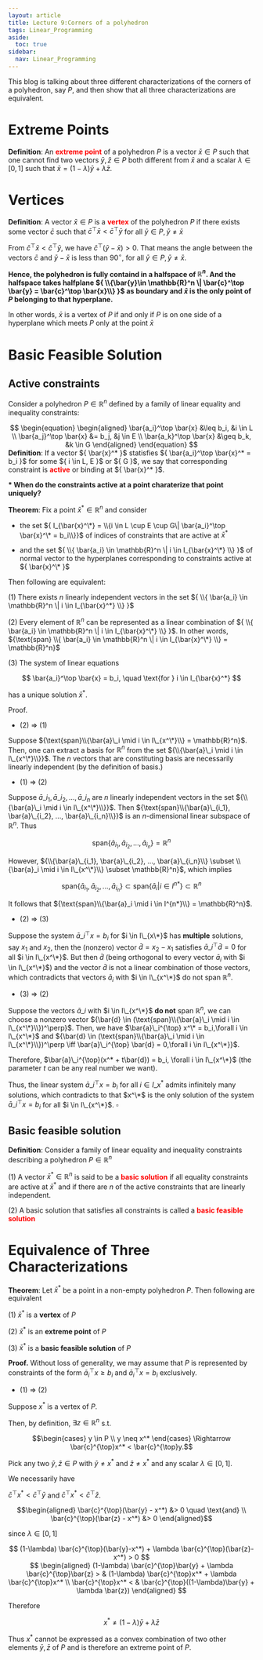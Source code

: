 ```yaml
---
layout: article
title: Lecture 9:Corners of a polyhedron
tags: Linear_Programming
aside:
  toc: true
sidebar:
  nav: Linear_Programming
---
```


This blog is talking about three different characterizations of the corners of a polyhedron, say ${ P }$, and then show that all three characterizations are equivalent.

<!--more--> 

# Extreme Points

<b>Definition</b>: An <b><font color=red>extreme point</font></b> of a polyhedron ${ P }$ is a vector ${ \bar{x} \in P }$ such that one cannot find two vectors ${ \bar{y}, \bar{z} \in P }$ both different from ${ 
\bar{x} }$ and a scalar ${ \lambda \in [0,1] }$ such that ${ \bar{x} = (1-\lambda)\bar{y} + \lambda \bar{z} }$.

# Vertices

<b>Definition</b>: A vector ${ \bar{x} \in P }$ is a <b><font color=red>vertex</font></b> of the polyhedron ${ P }$ if there exists some vector ${ \bar{c} }$ such that ${ \bar{c}^ \top \bar{x} < \bar{c}^\top \bar{y} }$ for all ${ \bar{y} \in P, \bar{y} \neq \bar{x} }$

From ${ \bar{c}^ \top \bar{x} < \bar{c}^\top \bar{y} }$, we have ${ \bar{c}^\top (\bar{y} - \bar{x}) > 0 }$. That means the angle between the vectors ${ \bar{c} }$ and  ${ \bar{y} - \bar{x}  }$ is less than ${ 90 ^\circ }$, for all ${ \bar{y} \in P, \bar{y} \neq \bar{x} }$.

<b>Hence, the polyhedron is fully containd in a halfspace of ${ \mathbb{R}^n }$. And the halfspace takes halfplane ${ \\{\bar{y}\in \mathbb{R}^n \| \bar{c}^\top \bar{y} = \bar{c}^\top \bar{x}\\} }$ as boundary and ${ \bar{x} }$ is the only point of ${ P }$ belonging to that hyperplane.</b>

In other words, ${ \bar{x} }$ is a vertex of ${  P}$ if and only if ${ P }$ is on one side of a hyperplane which meets ${ P }$ only at the point ${ \bar{x} }$

# Basic Feasible Solution

## Active constraints

Consider a polyhedron ${ P \in \mathbb{R}^n }$ defined by a family of linear equality and inequality constraints:

<center>$$
\begin{equation}
\begin{aligned}
\bar{a_i}^\top \bar{x} &\leq b_i, &i \in L \\
\bar{a_j}^\top \bar{x} &= b_j, &j \in E \\
\bar{a_k}^\top \bar{x} &\geq b_k, &k \in G
\end{aligned}
\end{equation}
$$</center>
<b>Definition</b>: If a vector ${ \bar{x}^* }$ statisfies ${ \bar{a_i}^\top \bar{x}^* = b_i }$ for some ${ i \in L, E }$ or ${ G }$, we say that corresponding constraint is <b><font color=red>active</font></b> or binding at ${ \bar{x}^* }$.

<b>* When do the constraints active at a point charaterize that point uniquely?</b>

<b>Theorem</b>: Fix a point ${ \bar{x}^* \in \mathbb{R}^n }$ and consider

* the set ${ I_{\bar{x}^\*} = \\{i \in L \cup E \cup G\| \bar{a_i}^\top \bar{x}^\* = b_i\\}}$ of indices of constraints that are active at ${ \bar{x}^* }$

* and the set ${ \\{ \bar{a_i} \in \mathbb{R}^n \| i \in I_{\bar{x}^\*} \\} }$ of normal vector to the hyperplanes corresponding to constraints active at ${ \bar{x}^\* }$

Then following are equivalent:

(1) There exists ${ n }$ linearly independent vectors in the set ${ \\{ \bar{a_i} \in \mathbb{R}^n \| i \in I_{\bar{x}^*} \\} }$

(2) Every element of ${ \mathbb{R}^n }$ can be represented as a linear combination of ${ \\{ \bar{a_i} \in \mathbb{R}^n \| i \in I_{\bar{x}^\*} \\} }$. In other words, ${\text{span} \\{ \bar{a_i} \in \mathbb{R}^n \| i \in I_{\bar{x}^\*} \\} = \mathbb{R}^n}$

(3) The system of linear equations

$$
\bar{a_i}^\top \bar{x} = b_i, \quad \text{for } i \in I_{\bar{x}^*}
$$

has a unique solution ${  \bar{x}^*}$.

Proof. 

* (2) $\Rightarrow$ (1)

Suppose ${\text{span}\\{\bar{a}\_i \mid i \in I\_{x^\*}\\} = \mathbb{R}^n}$. Then, one can extract a basis for $\mathbb{R}^n$ from the set ${\\{\bar{a}\_i \mid i \in I\_{x^\*}\\}}$. The ${n}$ vectors that are constituting basis are necessarily linearly independent (by the definition of basis.)

* (1) $\Rightarrow$ (2)

Suppose $\bar{a}\_{i_1}, \bar{a}\_{i_2}, ..., \bar{a}\_{i_n}$ are ${n}$ linearly independent vectors in the set ${\\{\bar{a}\_i \mid i \in I\_{x^\*}\\}}$. Then ${\text{span}\\{\bar{a}\_{i_1}, \bar{a}\_{i_2}, ..., \bar{a}\_{i_n}\\}}$ is an $n$-dimensional linear subspace of $\mathbb{R}^n$. Thus

$$
\text{span}\{\bar{a}_{i_1}, \bar{a}_{i_2}, ..., \bar{a}_{i_n}\} = \mathbb{R}^n
$$

However, ${\\{\bar{a}\_{i_1}, \bar{a}\_{i_2}, ..., \bar{a}\_{i_n}\\} \subset \\{\bar{a}_i \mid i \in I\_{x^\*}\\} \subset \mathbb{R}^n}$, which implies

$$
\text{span}\{\bar{a}_{i_1}, \bar{a}_{i_2}, ..., \bar{a}_{i_n}\} \subset \text{span}\{\bar{a}_i | i \in I^{n*}\} \subset \mathbb{R}^n
$$

It follows that ${\text{span}\\{\bar{a}_i \mid i \in I^{n*}\\} = \mathbb{R}^n}$.

* (2) $\Rightarrow$ (3)

Suppose the system $\bar{a}\_i^{\top} x = b_i$ for $i \in I\_{x\*}$ has **multiple** solutions, say $x_1$ and $x_2$, 
then the (nonzero) vector $\bar{d} = x_2 - x_1$ satisfies $\bar{a}\_i^{\top} \bar{d} = 0$ for all $i \in I\_{x^\*}$. But then $\bar{d}$ (being orthogonal to every vector $\bar{a}_i$ with $i \in I\_{x^\*}$) and the vector $\bar{d}$ is not a linear combination of those vectors, which contradicts that vectors $\bar{a}_i$ with $i \in I\_{x^\*}$ do not span $\mathbb{R}^n$.

* (3) $\Rightarrow$ (2) 

Suppose the vectors $\bar{a}\_i$ with $i \in I\_{x^\*}$ **do not** span $\mathbb{R}^n$,  we can choose a nonzero vector ${\bar{d} \in (\text{span}\\{\bar{a}\_i \mid i \in I\_{x^\*}\\})^\perp}$. Then, we have $\bar{a}\_i^{\top} x^\* = b_i,\forall i \in I\_{x^\*}$ and ${\bar{d} \in (\text{span}\\{\bar{a}\_i \mid i \in I\_{x^\*}\\})^\perp \iff \bar{a}\_i^{\top} \bar{d} = 0,\forall i \in I\_{x^\*}}$.

Therefore, $\bar{a}\_i^{\top}(x^* + t\bar{d}) = b_i, \forall i \in I\_{x^\*}$ (the parameter $t$ can be any real number we want).

Thus, the linear system $\bar{a}\_i^{\top} x = b_i$ for all $i \in I\_{x^*}$ admits infinitely many solutions, which contradicts to that $x^\*$ is the only solution of the system $\bar{a}\_i^{\top} x = b_i$ for all $i \in I\_{x^\*}$. $\square$

## Basic feasible solution

<b>Definition</b>: Consider a family of linear equality and inequality constraints describing a polyhedron ${ P\in \mathbb{R}^n }$

(1) A vector ${ \bar{x}^* \in \mathbb{R}^n }$ is said to be a <b><font color=red>basic solution</font></b> if all equality constraints  are active at ${ \bar{x}^* }$ and if there are ${ n }$ of the active constraints that are linearly independent.

(2) A basic solution that satisfies all constraints is called a <b><font color=red>basic feasible solution</font></b>

# Equivalence of Three Characterizations

<b>Theorem</b>: Let ${ \bar{x}^* }$ be a point in a non-empty polyhedron ${ P }$. Then following are equivalent

(1) ${ \bar{x}^* }$ is a <b>vertex</b> of ${ P }$

(2) ${ \bar{x}^* }$ is an <b>extreme point</b> of ${ P }$

(3) ${ \bar{x}^* }$ is a <b>basic feasible solution</b> of ${ P }$

**Proof.** Without loss of generality, we may assume that $P$ is represented by constraints of the form $\bar{a}_i^{\top} x \geq b_i$ and $\bar{a}_i^{\top} x = b_i$ exclusively.

* (1) $\Rightarrow$ (2)

Suppose $x^*$ is a vertex of $P$.

Then, by definition, $\exists z \in \mathbb{R}^n$ s.t. 

<center>$$\begin{cases}
y \in P \\
y \neq x^*
\end{cases} \Rightarrow \bar{c}^{\top}x^* < \bar{c}^{\top}y.$$
</center>

Pick any two $\bar{y}, \bar{z} \in P$ with $\bar{y} \neq x^*$ and $\bar{z} \neq x^*$
and any scalar $\lambda \in [0,1]$.

We necessarily have

$\bar{c}^{\top}x^* < \bar{c}^{\top}\bar{y}$ and $\bar{c}^{\top}x^* < \bar{c}^{\top}\bar{z}$.

<center>$$\begin{aligned}
\bar{c}^{\top}(\bar{y} - x^*) &> 0 \quad \text{and} \\
\bar{c}^{\top}(\bar{z} - x^*) &> 0
\end{aligned}$$</center>

since $\lambda \in [0,1]$

<center>$$
(1-\lambda) \bar{c}^{\top}(\bar{y}-x^*) + \lambda \bar{c}^{\top}(\bar{z}-x^*) > 0
$$</center>

<center>$$
\begin{aligned}
(1-\lambda) \bar{c}^{\top}\bar{y} + \lambda \bar{c}^{\top}\bar{z} > & (1-\lambda) \bar{c}^{\top}x^* + \lambda \bar{c}^{\top}x^* \\
\bar{c}^{\top}x^* < & \bar{c}^{\top}((1-\lambda)\bar{y} + \lambda \bar{z})
\end{aligned}
$$</center>

Therefore

$$ x^* \neq (1-\lambda)\bar{y} + \lambda \bar{z} $$

Thus $x^*$ cannot be expressed as a convex combination of two other elements $\bar{y}, \bar{z}$ of $P$ and is therefore an extreme point of $P$.
